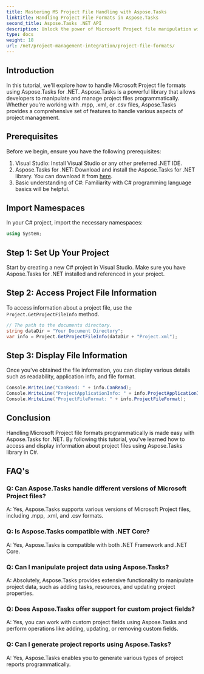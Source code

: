 ```yaml
---
title: Mastering MS Project File Handling with Aspose.Tasks
linktitle: Handling Project File Formats in Aspose.Tasks
second_title: Aspose.Tasks .NET API
description: Unlock the power of Microsoft Project file manipulation with Aspose.Tasks for .NET. Dive into seamless integration and management.
type: docs
weight: 18
url: /net/project-management-integration/project-file-formats/
---
```

## Introduction
In this tutorial, we'll explore how to handle Microsoft Project file formats using Aspose.Tasks for .NET. Aspose.Tasks is a powerful library that allows developers to manipulate and manage project files programmatically. Whether you're working with .mpp, .xml, or .csv files, Aspose.Tasks provides a comprehensive set of features to handle various aspects of project management.
## Prerequisites
Before we begin, ensure you have the following prerequisites:
1. Visual Studio: Install Visual Studio or any other preferred .NET IDE.
2. Aspose.Tasks for .NET: Download and install the Aspose.Tasks for .NET library. You can download it from [here](https://releases.aspose.com/tasks/net/).
3. Basic understanding of C#: Familiarity with C# programming language basics will be helpful.

## Import Namespaces
In your C# project, import the necessary namespaces:
```csharp
using System;

```
## Step 1: Set Up Your Project
Start by creating a new C# project in Visual Studio. Make sure you have Aspose.Tasks for .NET installed and referenced in your project.
## Step 2: Access Project File Information
To access information about a project file, use the `Project.GetProjectFileInfo` method.
```csharp
// The path to the documents directory.
string dataDir = "Your Document Directory";
var info = Project.GetProjectFileInfo(dataDir + "Project.xml");
```
## Step 3: Display File Information
Once you've obtained the file information, you can display various details such as readability, application info, and file format.
```csharp
Console.WriteLine("CanRead: " + info.CanRead);
Console.WriteLine("ProjectApplicationInfo: " + info.ProjectApplicationInfo);
Console.WriteLine("ProjectFileFormat: " + info.ProjectFileFormat);
```

## Conclusion
Handling Microsoft Project file formats programmatically is made easy with Aspose.Tasks for .NET. By following this tutorial, you've learned how to access and display information about project files using Aspose.Tasks library in C#.
## FAQ's
### Q: Can Aspose.Tasks handle different versions of Microsoft Project files?
A: Yes, Aspose.Tasks supports various versions of Microsoft Project files, including .mpp, .xml, and .csv formats.
### Q: Is Aspose.Tasks compatible with .NET Core?
A: Yes, Aspose.Tasks is compatible with both .NET Framework and .NET Core.
### Q: Can I manipulate project data using Aspose.Tasks?
A: Absolutely, Aspose.Tasks provides extensive functionality to manipulate project data, such as adding tasks, resources, and updating project properties.
### Q: Does Aspose.Tasks offer support for custom project fields?
A: Yes, you can work with custom project fields using Aspose.Tasks and perform operations like adding, updating, or removing custom fields.
### Q: Can I generate project reports using Aspose.Tasks?
A: Yes, Aspose.Tasks enables you to generate various types of project reports programmatically.
